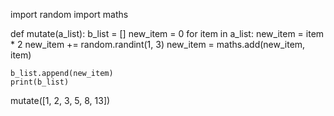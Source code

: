 import random
import maths

def mutate(a_list):
    b_list = []
    new_item = 0 
    for item in a_list:
        new_item = item * 2
        new_item += random.randint(1, 3)
        new_item = maths.add(new_item, item)
        
    b_list.append(new_item)
    print(b_list)

mutate([1, 2, 3, 5, 8, 13])















